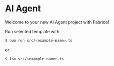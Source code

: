 AI Agent 
===

Welcome to your new AI Agent project with Fabrice!

Run selected template with:

```bash
$ bun run src/<example-name>.ts
```

or

```bash
$ tsx src/<example-name>.ts
```
